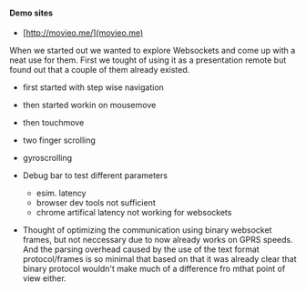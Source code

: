 #### Demo sites ####

* [http://movieo.me/](movieo.me)

When we started out we wanted to explore Websockets and come up with a neat use for them. First we tought of using it as a presentation remote but found out that a couple of them already existed.

- first started with step wise navigation
- then started workin on mousemove
- then touchmove
- two finger scrolling
- gyroscrolling

- Debug bar to test different parameters
	* esim. latency
	* browser dev tools not sufficient
	* chrome artifical latency not working for websockets

- Thought of optimizing the communication using binary websocket frames, but not neccessary due to now already works on GPRS speeds. And the parsing overhead caused by the use of the text format protocol/frames is so minimal that based on that it was already clear that binary protocol wouldn't make much of a difference fro mthat point of view either.

